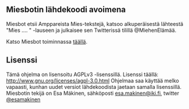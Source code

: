﻿## Miesbotin lähdekoodi avoimena

Miesbot etsii Amppareista Mies-tekstejä, katsoo alkuperäisestä lähteestä "Mies .... " -lauseen ja julkaisee sen Twitterissä tilillä @MiehenElämää. 

Katso Miesbot toiminnassa [täällä](http://www.twitter.com/miesbot "Miesbot"). 

## Lisenssi

Tämä ohjelma on lisensoitu AGPLv3 -lisenssillä. Lisenssi täällä: http://www.gnu.org/licenses/agpl-3.0.html
Ohjelmaa saa käyttää melko vapaasti, kunhan uudet versiot lähdekoodista jaetaan samalla lisenssillä.
Miesbotin tekijä on Esa Mäkinen, sähköposti esa.makinen@iki.fi, twitter [@esamakinen](http://www.twitter.com/EsaMakinen "EsaMakinen")
